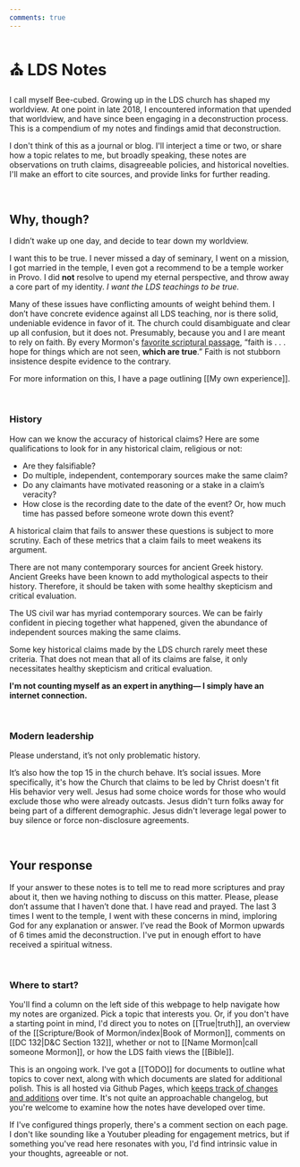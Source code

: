 ```yaml
---
comments: true
---
```

# ⛪ LDS Notes
I call myself Bee-cubed. Growing up in the LDS church has shaped my worldview. At one point in late 2018, I encountered information that upended that worldview, and have since been engaging in a deconstruction process. This is a compendium of my notes and findings amid that deconstruction.

I don't think of this as a journal or blog. I'll interject a time or two, or share how a topic relates to me, but broadly speaking, these notes are observations on truth claims, disagreeable policies, and historical novelties. I'll make an effort to cite sources, and provide links for further reading.

&nbsp;

## Why, though?
I didn’t wake up one day, and decide to tear down my worldview.

I want this to be true. I never missed a day of seminary, I went on a mission, I got married in the temple, I even got a recommend to be a temple worker in Provo. I did **not** resolve to upend my eternal perspective, and throw away a core part of my identity. *I want the LDS teachings to be true.*

Many of these issues have conflicting amounts of weight behind them. I don’t have concrete evidence against all LDS teaching, nor is there solid, undeniable evidence in favor of it. The church could disambiguate and clear up all confusion, but it does not. Presumably, because you and I are meant to rely on faith. By every Mormon's [favorite scriptural passage](https://www.churchofjesuschrist.org/study/scriptures/bofm/alma/32?lang=eng&id=p21#p21), “faith is . . . hope for things which are not seen, **which are true**.” Faith is not stubborn insistence despite evidence to the contrary.

For more information on this, I have a page outlining [[My own experience]].

&nbsp;

### History
How can we know the accuracy of historical claims? Here are some qualifications to look for in any historical claim, religious or not:

- Are they falsifiable?
- Do multiple, independent, contemporary sources make the same claim?
- Do any claimants have motivated reasoning or a stake in a claim’s veracity?
- How close is the recording date to the date of the event? Or, how much time has passed before someone wrote down this event?

A historical claim that fails to answer these questions is subject to more scrutiny. Each of these metrics that a claim fails to meet weakens its argument.

There are not many contemporary sources for ancient Greek history. Ancient Greeks have been known to add mythological aspects to their history. Therefore, it should be taken with some healthy skepticism and critical evaluation.

The US civil war has myriad contemporary sources. We can be fairly confident in piecing together what happened, given the abundance of independent sources making the same claims.

Some key historical claims made by the LDS church rarely meet these criteria. That does not mean that all of its claims are false, it only necessitates healthy skepticism and critical evaluation.

**I'm not counting myself as an expert in anything— I simply have an internet connection.**

&nbsp;

### Modern leadership
Please understand, it’s not only problematic history.

It’s also how the top 15 in the church behave. It’s social issues. More specifically, it's how the Church that claims to be led by Christ doesn't fit His behavior very well. Jesus had some choice words for those who would exclude those who were already outcasts. Jesus didn't turn folks away for being part of a different demographic. Jesus didn't leverage legal power to buy silence or force non-disclosure agreements.

&nbsp;

## Your response
If your answer to these notes is to tell me to read more scriptures and pray about it, then we having nothing to discuss on this matter. Please, please don’t assume that I haven’t done that. I have read and prayed. The last 3 times I went to the temple, I went with these concerns in mind, imploring God for any explanation or answer. I’ve read the Book of Mormon upwards of 6 times amid the deconstruction. I've put in enough effort to have received a spiritual witness. 

&nbsp;

### Where to start?
You'll find a column on the left side of this webpage to help navigate how my notes are organized. Pick a topic that interests you. Or, if you don't have a starting point in mind, I'd direct you to notes on [[True|truth]], an overview of the [[Scripture/Book of Mormon/index|Book of Mormon]], comments on [[DC 132|D&C Section 132]], whether or not to [[Name Mormon|call someone Mormon]], or how the LDS faith views the [[Bible]].

This is an ongoing work. I've got a [[TODO]] for documents to outline what topics to cover next, along with which documents are slated for additional polish. This is all hosted via Github Pages, which [keeps track of changes and additions](https://github.com/b3-exmo/b3-exmo.github.io/commits/main/) over time. It's not quite an approachable changelog, but you're welcome to examine how the notes have developed over time.

If I've configured things properly, there's a comment section on each page. I don't like sounding like a Youtuber pleading for engagement metrics, but if something you've read here resonates with you, I'd find intrinsic value in your thoughts, agreeable or not.